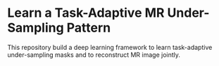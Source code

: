 # Learn a Task-Adaptive MR Under-Sampling Pattern

This repository build a deep learning framework to learn task-adaptive under-sampling masks and to reconstruct MR image jointly.